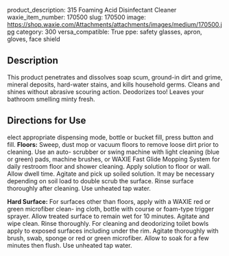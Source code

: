 product_description: 315 Foaming Acid Disinfectant Cleaner
waxie_item_number: 170500
slug: 170500
image: https://shop.waxie.com/Attachments/attachments/images/medium/170500.jpg
category: 300
versa_compatible: True
ppe: safety glasses, apron, gloves, face shield

## Description
This product penetrates and dissolves soap scum, ground-in dirt and grime, mineral deposits, hard-water stains, and kills household germs. Cleans and shines without abrasive scouring action. Deodorizes too! Leaves your bathroom smelling minty fresh.

## Directions for Use
elect appropriate dispensing mode, bottle or bucket fill, press button and fill.
**Floors:** Sweep, dust mop or vacuum floors to remove loose dirt prior to cleaning. Use an auto- scrubber or swing machine with light cleaning (blue or green) pads, machine brushes, or WAXIE Fast Glide Mopping System for daily restroom floor and shower cleaning. Apply solution to floor or wall. Allow dwell time. Agitate and pick up soiled solution. It may be necessary depending on soil load to double scrub the surface. Rinse surface thoroughly after cleaning. Use unheated tap water.

**Hard Surface:** For surfaces other than floors, apply with a WAXIE red or green microfiber clean- ing cloth, bottle with course or foam-type trigger sprayer. Allow treated surface to remain wet for 10 minutes. Agitate and wipe clean. Rinse thoroughly. For cleaning and deodorizing toilet bowls apply to exposed surfaces including under the rim. Agitate thoroughly with brush, swab, sponge or red or green microfiber. Allow to soak for a few minutes then flush. Use unheated tap water.
